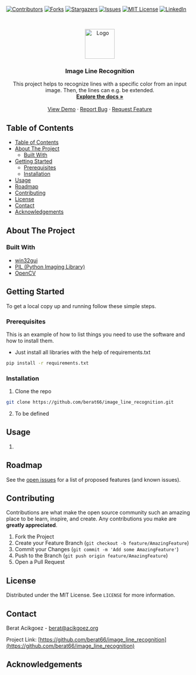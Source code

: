 <!--
*** Thanks for checking out this README Template. If you have a suggestion that would
*** make this better, please fork the repo and create a pull request or simply open
*** an issue with the tag "enhancement".
*** Thanks again! Now go create something AMAZING! :D
***
***
***
*** To avoid retyping too much info. Do a search and replace for the following:
*** berat66, image_line_recognition, twitter_handle, berat@acikgoez.org
-->





<!-- PROJECT SHIELDS -->
<!--
*** I'm using markdown "reference style" links for readability.
*** Reference links are enclosed in brackets [ ] instead of parentheses ( ).
*** See the bottom of this document for the declaration of the reference variables
*** for contributors-url, forks-url, etc. This is an optional, concise syntax you may use.
*** https://www.markdownguide.org/basic-syntax/#reference-style-links
-->
[![Contributors][contributors-shield]][contributors-url]
[![Forks][forks-shield]][forks-url]
[![Stargazers][stars-shield]][stars-url]
[![Issues][issues-shield]][issues-url]
[![MIT License][license-shield]][license-url]
[![LinkedIn][linkedin-shield]][linkedin-url]

<!--  PROJECT LOGO -->
<br />
<p align="center">
  <a href="https://github.com/berat66/image_line_recognition">
    <img src="images/logo.png" alt="Logo" width="80" height="80">
  </a>

  <h3 align="center">Image Line Recognition</h3>

  <p align="center">
        This project helps to recognize lines with a specific color from an input image. Then, the lines can e.g. be extended.
    <br />
    <a href="https://github.com/berat66/image_line_recognition"><strong>Explore the docs »</strong></a>
    <br />
    <br />
    <a href="https://github.com/berat66/image_line_recognition">View Demo</a>
    ·
    <a href="https://github.com/berat66/image_line_recognition/issues">Report Bug</a>
    ·
    <a href="https://github.com/berat66/image_line_recognition/issues">Request Feature</a>
  </p>
</p>



<!-- TABLE OF CONTENTS -->
## Table of Contents

- [Table of Contents](#table-of-contents)
- [About The Project](#about-the-project)
  - [Built With](#built-with)
- [Getting Started](#getting-started)
  - [Prerequisites](#prerequisites)
  - [Installation](#installation)
- [Usage](#usage)
- [Roadmap](#roadmap)
- [Contributing](#contributing)
- [License](#license)
- [Contact](#contact)
- [Acknowledgements](#acknowledgements)



<!-- ABOUT THE PROJECT -->
## About The Project

<!-- [![Product Name Screen Shot][product-screenshot]](https://example.com) -->

### Built With

* [win32gui]()
* [PIL (Python Imaging Library)](https://github.com/python-pillow/Pillow/)
* [OpenCV](https://github.com/opencv/opencv)



<!-- GETTING STARTED -->
## Getting Started

To get a local copy up and running follow these simple steps.

### Prerequisites

This is an example of how to list things you need to use the software and how to install them.
  
* Just install all libraries with the help of requirements.txt
```sh
pip install -r requirements.txt 
```

### Installation

1. Clone the repo
```sh
git clone https://github.com/berat66/image_line_recognition.git
```
2. To be defined
<!-- @berat66: Please add further steps after development is processing  -->



<!-- USAGE EXAMPLES -->
## Usage
1. 



<!-- ROADMAP -->
## Roadmap

See the [open issues](https://github.com/berat66/image_line_recognition/issues) for a list of proposed features (and known issues).



<!-- CONTRIBUTING -->
## Contributing

Contributions are what make the open source community such an amazing place to be learn, inspire, and create. Any contributions you make are **greatly appreciated**.

1. Fork the Project
2. Create your Feature Branch (`git checkout -b feature/AmazingFeature`)
3. Commit your Changes (`git commit -m 'Add some AmazingFeature'`)
4. Push to the Branch (`git push origin feature/AmazingFeature`)
5. Open a Pull Request



<!-- LICENSE -->
## License

Distributed under the MIT License. See `LICENSE` for more information.



<!-- CONTACT -->
## Contact

Berat Acikgoez - berat@acikgoez.org

Project Link: [https://github.com/berat66/image_line_recognition](https://github.com/berat66/image_line_recognition)



<!-- ACKNOWLEDGEMENTS -->
## Acknowledgements

<!-- * []() -->





<!-- MARKDOWN LINKS & IMAGES -->
<!-- https://www.markdownguide.org/basic-syntax/#reference-style-links -->
[contributors-shield]: https://img.shields.io/github/contributors/berat66/image_line_recognition?style=flat-square
[contributors-url]: https://github.com/berat66/image_line_recognition/graphs/contributors
[forks-shield]: https://img.shields.io/github/forks/berat66/image_line_recognition?style=flat-square
[forks-url]: https://github.com/berat66/image_line_recognition/network/members
[stars-shield]: https://img.shields.io/github/stars/berat66/image_line_recognition?style=flat-square
[stars-url]: https://github.com/berat66/image_line_recognition/stargazers
[issues-shield]: https://img.shields.io/github/issues/berat66/image_line_recognition?style=flat-square
[issues-url]: https://github.com/berat66/image_line_recognition/issues
[license-shield]: https://img.shields.io/github/license/berat66/image_line_recognition?style=flat-square
[license-url]: https://github.com/berat66/image_line_recognition/blob/master/LICENSE.txt
[linkedin-shield]: https://img.shields.io/badge/-LinkedIn-black.svg?style=flat-square&logo=linkedin&colorB=555
[linkedin-url]: https://linkedin.com/in/beratacikgoez
[product-screenshot]: images/screenshot.png